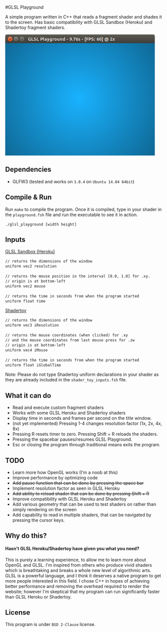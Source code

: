 #GLSL Playground

A simple program written in C++ that reads a fragment shader and shades it to the screen. Has basic compatibility with GLSL Sandbox (Heroku) and Shadertoy fragment shaders.

![Screenshot](screenshot.png)

## Dependencies

* GLFW3 (tested and works on `3.0.4` on `Ubuntu 14.04 64bit`)

## Compile & Run
Run `make` to compile the program. Once it is compiled, type in your shader in the `playground.fsh` file and run the executable to see it in action.

    ./glsl_playground [width height]

## Inputs
[GLSL Sandbox (Heroku)](https://github.com/mrdoob/glsl-sandbox)

    // returns the dimensions of the window
    uniform vec2 resolution

    // returns the mouse position in the interval [0.0, 1.0] for .xy.
    // origin is at bottom-left
    uniform vec2 mouse

    // returns the time in seconds from when the program started
    uniform float time

[Shadertoy](https://www.shadertoy.com/)

    // returns the dimensions of the window
    uniform vec3 iResolution

    // returns the mouse coordinates (when clicked) for .xy
    // and the mouse coordinates from last mouse press for .zw
    // origin is at bottom-left
    uniform vec4 iMouse

    // returns the time in seconds from when the program started
    uniform float iGlobalTime
    
Note: Please do not type Shadertoy uniform declarations in your shader as they are already included in the `shader_toy_inputs.fsh` file.

## What it can do
* Read and execute custom fragment shaders
* Works with some GLSL Heroku and Shadertoy shaders
* Display time in seconds and frames per second on the title window.
* (not yet implemented) Pressing 1-4 changes resolution factor (1x, 2x, 4x, 8x)
* Pressing R resets timer to zero. Pressing Shift + R reloads the shaders.
* Pressing the spacebar pauses/resumes GLSL Playground.
* Esc or closing the program through traditional means exits the program.

## TODO
* Learn more how OpenGL works (I'm a noob at this)
* Improve performance by optimizing code
* ~~Add pause function that can be done by pressing the space bar~~
* Implement resolution factor as seen in GLSL Heroku
* ~~Add ability to reload shader that can be done by pressing Shift + R~~
* Improve compatibility with GLSL Heroku and Shadertoy
* Add various geometry that can be used to test shaders on rather than simply rendering on the screen
* Add capability to read in multiple shaders, that can be navigated by pressing the cursor keys.

## Why do this?
#### Hasn't GLSL Heroku/Shadertoy have given you what you need?
This is purely a learning experience, to allow me to learn more about OpenGL and GLSL. I'm inspired from others who produce vivid shaders which is breathtaking and breaks a whole new level of algorithmic arts. GLSL is a powerful language, and I think it deserves a native program to get more people interested in this field. I chose C++ in hopes of achieving better performance and removing the overhead required to render the website; however I'm skeptical that my program can run significantly faster than GLSL Heroku or Shadertoy.

## License
This program is under `BSD 2-Clause` license.

